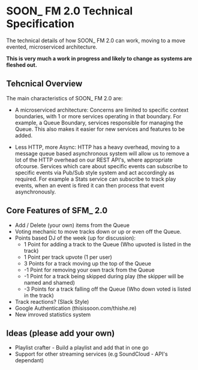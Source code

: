 # SOON_ FM 2.0 Technical Specification 

The technical details of how SOON_ FM 2.0 can work, moving to a move evented, microserviced architecture.

**This is very much a work in progress and likely to change as systems are fleshed out.**

## Tehcnical Overview

The main characteristics of SOON_ FM 2.0 are:

* A microserviced architecture: Concerns are limited to specific context boundaries, with 1 or more services operating in that boundary. For example, a Queue Boundary, services responsible for managing the Queue. This also makes it easier for new services and features to be added.

* Less HTTP, more Async: HTTP has a heavy overhead, moving to a message queue based asynchronous system will allow us to remove a lot of the HTTP overhead on our REST API's, where appropriate ofcourse. Services which care about specific events can subscribe to specific events via Pub/Sub style system and act accordingly as required. For example a Stats service can subscribe to track play events, when an event is fired it can then process that event asynchronously.

## Core Features of SFM_ 2.0

* Add / Delete (your own) items from the Queue
* Voting mechanic to move tracks down or up or even off the Queue.
* Points based DJ of the week (up for discussion):
  * 1 Point for adding a track to the Queue (Who upvoted is listed in the track)
  * 1 Point per track upvote (1 per user)
  * 3 Points for a track moving up the top of the Queue
  * -1 Point for removing your own track from the Queue
  * -1 Point for a track being skipped during play (the skipper will be named and shamed)
  * -3 Points for a track falling off the Queue (Who down voted is listed in the track)
* Track reactions? (Slack Style)
* Google Authentication (thisissoon.com/thishe.re)
* New imroved statistics system

## Ideas (please add your own)

* Playlist crafter - Build a playlist and add that in one go
* Support for other streaming services (e.g SoundCloud - API's dependant)
